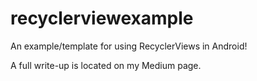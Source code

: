# recyclerviewexample
An example/template for using RecyclerViews in Android!

A full write-up is located on my Medium page.
